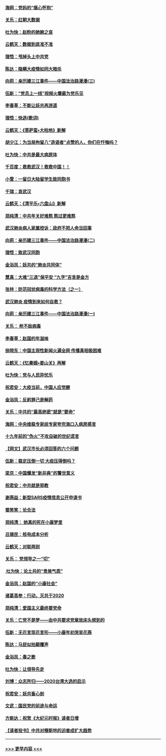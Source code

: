 #### [海网：党妈的“瘟心怀抱”](../pages/nsc993/n11840740.md?t=02040333) 
#### [关乐：红朝大数据](../pages/nsc993/n11840675.md?t=02040333) 
#### [吐为快：赵粉的肺腑之哀](../pages/nsc993/n11840618.md?t=02040333) 
#### [云鹤天：数据到底准不准](../pages/nsc993/n11840325.md?t=02040333) 
#### [理悟：甩掉头上中共党](../pages/nsc993/n11838826.md?t=02040333) 
#### [陈达：隐瞒大疫情如同大暗杀](../pages/nsc993/n11838771.md?t=02040333) 
#### [向莉：亲历建三江事件——中国法治路漫漫(三)](../pages/nsc993/n11831825.md?t=02040333) 
#### [伍新：“党员上一线”视频火爆最为党乐见](../pages/nsc993/n11838200.md?t=02040333) 
#### [李春草：不能让妖共再逍遥](../pages/nsc993/n11838102.md?t=02040333) 
#### [理悟：快逃(歌词)](../pages/nsc993/n11838083.md?t=02040333) 
#### [云鹤天：《菩萨蛮▪大柏地》新解](../pages/nsc993/n11838059.md?t=02040333) 
#### [胡少江：为当局拘留八“造谣者”点赞的人，你们在忏悔吗？](../pages/nsc993/n11836801.md?t=02040333) 
#### [吐为快：中共是最大病原体](../pages/nsc993/n11836748.md?t=02040333) 
#### [千百度：救救武汉！救救中国！！](../pages/nsc993/n11836145.md?t=02040333) 
#### [小雪：一留日大陆留学生致同胞书](../pages/nsc993/n11834624.md?t=02040333) 
#### [千瑞：哀武汉](../pages/nsc993/n11833647.md?t=02040333) 
#### [云鹤天：《清平乐▪六盘山》新解](../pages/nsc993/n11833611.md?t=02040333) 
#### [郑纯清：中共年关好难熬 熬过更难熬](../pages/nsc993/n11833489.md?t=02040333) 
#### [武汉肺炎病人家属控诉：政府不把人命当回事](../pages/nsc993/n11833205.md?t=02040333) 
#### [向莉：亲历建三江事件——中国法治路漫漫(二)](../pages/nsc993/n11829102.md?t=02040333) 
#### [理悟：致武汉同胞](../pages/nsc993/n11831522.md?t=02040333) 
#### [金浴凤：妖共的“肺炎共同体”](../pages/nsc993/n11829448.md?t=02040333) 
#### [慧真：大难“三退”保平安 “九字”吉言是金方](../pages/nsc993/n11829501.md?t=02040333) 
#### [张林：防范冠状病毒的科学方法（之一）](../pages/nsc993/n11828618.md?t=02040333) 
#### [武汉肺炎 疫情到来如何自救？](../pages/nsc993/n11827632.md?t=02040333) 
#### [向莉：亲历建三江事件——中国法治路漫漫(一)](../pages/nsc993/n11827190.md?t=02040333) 
#### [关乐： 枪不敌病毒](../pages/nsc993/n11826746.md?t=02040333) 
#### [李春草：赵国的年滋味](../pages/nsc993/n11826321.md?t=02040333) 
#### [徐晓东：中国主观性新闻火遍全网 传播真相极困难](../pages/nsc993/n11826508.md?t=02040333) 
#### [云鹤天：《忆秦娥▪娄山关》再解](../pages/nsc993/n11824682.md?t=02040333) 
#### [吐为快：党与人民异忧乐](../pages/nsc993/n11824660.md?t=02040333) 
#### [祝君安：大疫当前，中国人应觉醒](../pages/nsc993/n11821946.md?t=02040333) 
#### [金浴凤：反躬罪己是解药](../pages/nsc993/n11820280.md?t=02040333) 
#### [关乐：中共的“最高绝密”就是“要命”](../pages/nsc993/n11816946.md?t=02040333) 
#### [海网：中央维稳专家组专家夸完海口入病房感言](../pages/nsc993/n11815138.md?t=02040333) 
#### [十九年前的“伪火”不攻自破的世纪谎言](../pages/nsc993/n11813238.md?t=02040333) 
#### [【网文】武汉市长必须回答的六个问题](../pages/nsc993/n11813848.md?t=02040333) 
#### [伍新：稳定压倒一切 大疫压得倒吗？](../pages/nsc993/n11812634.md?t=02040333) 
#### [梁京：中国爆发“新非典”的警世意义](../pages/nsc993/n11812554.md?t=02040333) 
#### [祝君安：中共就是邪教](../pages/nsc993/n11812431.md?t=02040333) 
#### [谢燕益：新型SARS疫情信息公开申请书](../pages/nsc993/n11808840.md?t=02040333) 
#### [蜀笑笑：论合法](../pages/nsc993/n11808064.md?t=02040333) 
#### [郑纯清： 她真的死在小康梦里](../pages/nsc993/n11806623.md?t=02040333) 
#### [吕锡民：核电成本分析](../pages/nsc993/n11806284.md?t=02040333) 
#### [云鹤天：对联两则](../pages/nsc993/n11805957.md?t=02040333) 
#### [关乐： 党领导之一“切”](../pages/nsc993/n11804505.md?t=02040333) 
#### [ 吐为快：论土共的“贵族气质”](../pages/nsc993/n11804490.md?t=02040333) 
#### [金浴凤：赵国的“小康社会”](../pages/nsc993/n11804452.md?t=02040333) 
#### [诸葛高参：行动，灭共于2020](../pages/nsc993/n11804120.md?t=02040333) 
#### [郑纯清：爱国主义最终要党命](../pages/nsc993/n11802197.md?t=02040333) 
#### [关乐：亡党不是梦——由中共要求党章放床头想到的](../pages/nsc993/n11802156.md?t=02040333) 
#### [伍新：无花言现花言形——小康年初哭吴花燕](../pages/nsc993/n11800044.md?t=02040333) 
#### [陈达：马屁似拍颠覆声](../pages/nsc993/n11800010.md?t=02040333) 
#### [金浴凤：春之歌](../pages/nsc993/n11797687.md?t=02040333) 
#### [吐为快：让领导先走](../pages/nsc993/n11797512.md?t=02040333) 
#### [刘博：众志所归——2020台湾大选的启示](../pages/nsc993/n11796878.md?t=02040333) 
#### [祝君安：妖共畜心剖](../pages/nsc993/n11794273.md?t=02040333) 
#### [文武：国民党的前途与命运](../pages/nsc993/n11794198.md?t=02040333) 
#### [方能达：祝贺《大纪元时报》读者日增](../pages/nsc993/n11793807.md?t=02040333) 
#### [【读者投书】中共对穆斯林的迫害成扩大趋势](../pages/nsc993/n11791371.md?t=02040333) 

----
#### [ >>> 更早内容 <<< ](../indexes/nsc993-earlier.md)
